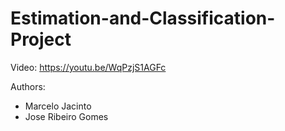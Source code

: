 # Estimation-and-Classification-Project

Video: https://youtu.be/WqPzjS1AGFc

Authors:
  - Marcelo Jacinto
  - Jose Ribeiro Gomes
